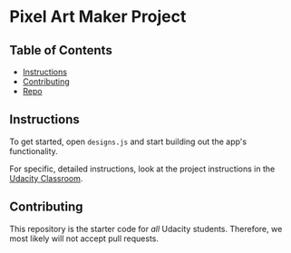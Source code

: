 # Pixel Art Maker Project

## Table of Contents

* [Instructions](#instructions)
* [Contributing](#contributing)
* [Repo](https://github.com/KevinDimensionC-137/Udacity-Project-Pixel-Art-Maker "Repository Root Folder")

## Instructions

To get started, open `designs.js` and start building out the app's functionality.

For specific, detailed instructions, look at the project instructions in the [Udacity Classroom](https://classroom.udacity.com/me).

## Contributing

This repository is the starter code for _all_ Udacity students. Therefore, we most likely will not accept pull requests.
